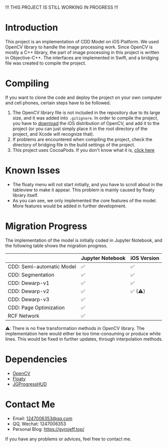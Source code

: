 !!! THIS PROJECT IS STILL WORKING IN PROGRESS !!!

# Introduction

This project is an implementation of CDD Model on iOS Platform. We used OpenCV library to handle the image processing work. Since OpenCV is mostly a C++ library, the part of image processing in this project is written in Objective-C++. The interfaces are implemented in Swift, and a bridging file was created to compile the project.

# Compiling

If you want to clone the code and deploy the project on your own computer and cell phones, certain steps have to be followed.

1. The OpenCV library file is not included in the repository due to its large size, and it was added into `.gitignore`. In order to compile the project, you have to [download](https://opencv.org/releases/) the iOS distribution of OpenCV, and add it to the project (or you can just simply place it in the root directory of the project, and Xcode will recognize that).
2. If problems are encountered when compiling the project, check the directory of bridging file in the build settings of the project.
3. This project uses CocoaPods. If you don't know what it is, [click here](https://github.com/CocoaPods/CocoaPods)

# Known Isses

- The floaty menu will not start initially, and you have to scroll about in the tableview to make it appear. This problem is mainly caused by floaty library itself.
- As you can see, we only implemented the core features of the model. More features would be added in further development.

# Migration Progress

The implementation of the model is initially coded in Jupyter Notebook, and the following table shows the migration progress.

|  | Jupyter Notebook | iOS Version |
| - | - | - |
| CDD: Semi-automatic Model | ✅ | ✅ |
| CDD: Segmentation | ✅ | ✅ |
| CDD: Dewarp-v1 | ✅ | ✅ |
| CDD: Dewarp-v2 | ✅ | ✅ (⚠) |
| CDD: Dewarp-v3 | ✅ |  |
| CDD: Page Optimization | ✅ |  |
| RCF Network | ✅ |  |

⚠: There is no free transformation methods in OpenCV library. The implementation here would either be too time-consuming or produce white lines. This would be fixed in further updates, through interpolation methods. 

# Dependencies

- [OpenCV](https://opencv.org/)
- [Floaty](https://github.com/kciter/Floaty)
- [JGProgressHUD](https://github.com/JonasGessner/JGProgressHUD)

# Contact Me

- Email: 1247006353@qq.com
- QQ, Wechat: 1247006353
- Personal Blog: https://gyrojeff.top/

If you have any problems or advices, feel free to contact me.
